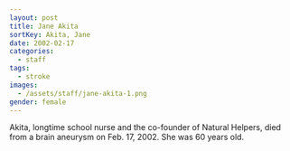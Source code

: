 ```yaml
---
layout: post
title: Jane Akita
sortKey: Akita, Jane
date: 2002-02-17
categories:
  - staff
tags:
  - stroke
images:
  - /assets/staff/jane-akita-1.png
gender: female
---
```

Akita, longtime school nurse and the co-founder of Natural Helpers, died from a brain aneurysm on Feb. 17, 2002. She was 60 years old.
